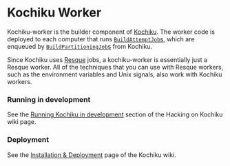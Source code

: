 Kochiku Worker
==============

Kochiku-worker is the builder component of [Kochiku](https://github.com/square/kochiku). The worker code is deployed to each computer that runs [`BuildAttemptJob`s](https://github.com/square/kochiku-worker/blob/master/spec/jobs/build_attempt_job_spec.rb), which are enqueued by [`BuildPartitioningJob`s](https://github.com/square/kochiku/blob/master/spec/jobs/build_partitioning_job_spec.rb) from Kochiku.

Since Kochiku uses [Resque](https://github.com/resque/resque) jobs, a kochiku-worker is essentially just a Resque worker. All of the techniques that you can use with Resque workers, such as the environment variables and Unix signals, also work with Kochiku workers.

### Running in development

See the [Running Kochiku in development](https://github.com/square/kochiku/wiki/Hacking-on-Kochiku#running-kochiku-in-development) section of the Hacking on Kochiku wiki page.

### Deployment

See the [Installation & Deployment](https://github.com/square/kochiku/wiki/Installation-&-Deployment#installing-workers) page of the Kochiku wiki.

